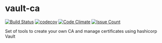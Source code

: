 # vault-ca
[![Build Status](https://travis-ci.org/crisidev/vault-ca.svg?branch=master)](https://travis-ci.org/crisidev/vault-ca) [![codecov](https://codecov.io/gh/crisidev/vault-ca/branch/master/graph/badge.svg)](https://codecov.io/gh/crisidev/vault-ca) [![Code Climate](https://codeclimate.com/github/crisidev/vault-ca/badges/gpa.svg)](https://codeclimate.com/github/crisidev/vault-ca) [![Issue Count](https://codeclimate.com/github/crisidev/vault-ca/badges/issue_count.svg)](https://codeclimate.com/github/crisidev/vault-ca)


Set of tools to create your own CA and manage certificates using hashicorp Vault
